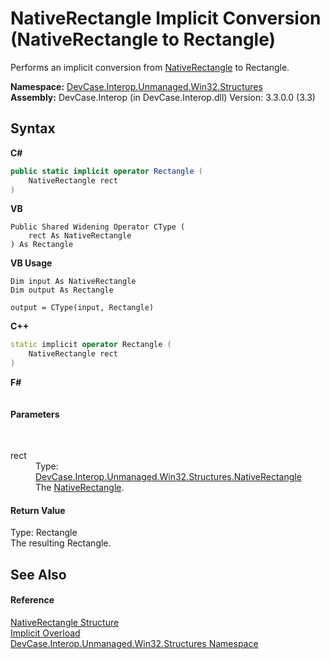 # NativeRectangle&nbsp;Implicit Conversion (NativeRectangle to Rectangle)
 

Performs an implicit conversion from <a href="T_DevCase_Interop_Unmanaged_Win32_Structures_NativeRectangle">NativeRectangle</a> to Rectangle.

**Namespace:**&nbsp;<a href="N_DevCase_Interop_Unmanaged_Win32_Structures">DevCase.Interop.Unmanaged.Win32.Structures</a><br />**Assembly:**&nbsp;DevCase.Interop (in DevCase.Interop.dll) Version: 3.3.0.0 (3.3)

## Syntax

**C#**<br />
``` C#
public static implicit operator Rectangle (
	NativeRectangle rect
)
```

**VB**<br />
``` VB
Public Shared Widening Operator CType ( 
	rect As NativeRectangle
) As Rectangle
```

**VB Usage**<br />
``` VB Usage
Dim input As NativeRectangle
Dim output As Rectangle

output = CType(input, Rectangle)
```

**C++**<br />
``` C++
static implicit operator Rectangle (
	NativeRectangle rect
)
```

**F#**<br />
``` F#

```


#### Parameters
&nbsp;<dl><dt>rect</dt><dd>Type: <a href="T_DevCase_Interop_Unmanaged_Win32_Structures_NativeRectangle">DevCase.Interop.Unmanaged.Win32.Structures.NativeRectangle</a><br />The <a href="T_DevCase_Interop_Unmanaged_Win32_Structures_NativeRectangle">NativeRectangle</a>.</dd></dl>

#### Return Value
Type: Rectangle<br />The resulting Rectangle.

## See Also


#### Reference
<a href="T_DevCase_Interop_Unmanaged_Win32_Structures_NativeRectangle">NativeRectangle Structure</a><br /><a href="Overload_DevCase_Interop_Unmanaged_Win32_Structures_NativeRectangle_op_Implicit">Implicit Overload</a><br /><a href="N_DevCase_Interop_Unmanaged_Win32_Structures">DevCase.Interop.Unmanaged.Win32.Structures Namespace</a><br />